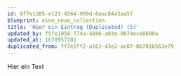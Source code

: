 ```yaml
---
id: 0f7e1d85-e121-4564-989d-6eac8443aa57
blueprint: eine_neue_collection
title: 'Hier ein Eintrag (Duplicated) (5)'
updated_by: f5fe1958-774a-4886-a03e-0b74ece8600a
updated_at: 1670957281
duplicated_from: ff7e1ff2-a162-43e2-ac07-8b781b563e79
---
```

Hier ein Text
